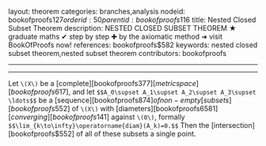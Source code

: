 layout: theorem
categories: branches,analysis
nodeid: bookofproofs$127
orderid: 50
parentid: bookofproofs$116
title: Nested Closed Subset Theorem
description: NESTED CLOSED SUBSET THEOREM ★ graduate maths ✔ step by step ✚ by the axiomatic method ➜ visit BookOfProofs now!
references: bookofproofs$582
keywords: nested closed subset theorem,nested subset theorem
contributors: bookofproofs

---


---

Let `\(X\)` be a [complete][bookofproofs$377] [metric space][bookofproofs$617], and let `$$A_0\supset A_1\supset A_2\supset A_3\supset \ldots$$` be a [sequence][bookofproofs$874] of non-empty [subsets][bookofproofs$552] of `\(X\)` with [diameters][bookofproofs$6581] [converging][bookofproofs$141] against `\(0\)`, formally
`$$\lim_{k\to\infty}\operatorname{diam}(A_k)=0.$$`
Then the [intersection][bookofproofs$552] of all of these subsets a single point.
